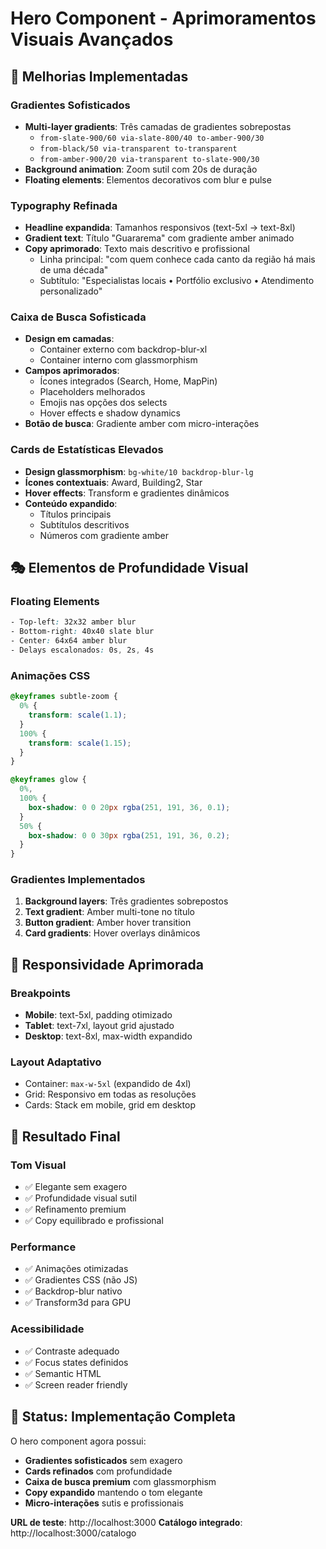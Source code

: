 # Hero Component - Aprimoramentos Visuais Avançados

## 🎨 Melhorias Implementadas

### **Gradientes Sofisticados**

- **Multi-layer gradients**: Três camadas de gradientes sobrepostas
  - `from-slate-900/60 via-slate-800/40 to-amber-900/30`
  - `from-black/50 via-transparent to-transparent`
  - `from-amber-900/20 via-transparent to-slate-900/30`
- **Background animation**: Zoom sutil com 20s de duração
- **Floating elements**: Elementos decorativos com blur e pulse

### **Typography Refinada**

- **Headline expandida**: Tamanhos responsivos (text-5xl → text-8xl)
- **Gradient text**: Título "Guararema" com gradiente amber animado
- **Copy aprimorado**: Texto mais descritivo e profissional
  - Linha principal: "com quem conhece cada canto da região há mais de uma década"
  - Subtítulo: "Especialistas locais • Portfólio exclusivo • Atendimento personalizado"

### **Caixa de Busca Sofisticada**

- **Design em camadas**:
  - Container externo com backdrop-blur-xl
  - Container interno com glassmorphism
- **Campos aprimorados**:
  - Ícones integrados (Search, Home, MapPin)
  - Placeholders melhorados
  - Emojis nas opções dos selects
  - Hover effects e shadow dynamics
- **Botão de busca**: Gradiente amber com micro-interações

### **Cards de Estatísticas Elevados**

- **Design glassmorphism**: `bg-white/10 backdrop-blur-lg`
- **Ícones contextuais**: Award, Building2, Star
- **Hover effects**: Transform e gradientes dinâmicos
- **Conteúdo expandido**:
  - Títulos principais
  - Subtítulos descritivos
  - Números com gradiente amber

## 🎭 Elementos de Profundidade Visual

### **Floating Elements**

```css
- Top-left: 32x32 amber blur
- Bottom-right: 40x40 slate blur
- Center: 64x64 amber blur
- Delays escalonados: 0s, 2s, 4s
```

### **Animações CSS**

```css
@keyframes subtle-zoom {
  0% {
    transform: scale(1.1);
  }
  100% {
    transform: scale(1.15);
  }
}

@keyframes glow {
  0%,
  100% {
    box-shadow: 0 0 20px rgba(251, 191, 36, 0.1);
  }
  50% {
    box-shadow: 0 0 30px rgba(251, 191, 36, 0.2);
  }
}
```

### **Gradientes Implementados**

1. **Background layers**: Três gradientes sobrepostos
2. **Text gradient**: Amber multi-tone no título
3. **Button gradient**: Amber hover transition
4. **Card gradients**: Hover overlays dinâmicos

## 📱 Responsividade Aprimorada

### **Breakpoints**

- **Mobile**: text-5xl, padding otimizado
- **Tablet**: text-7xl, layout grid ajustado
- **Desktop**: text-8xl, max-width expandido

### **Layout Adaptativo**

- Container: `max-w-5xl` (expandido de 4xl)
- Grid: Responsivo em todas as resoluções
- Cards: Stack em mobile, grid em desktop

## 🎯 Resultado Final

### **Tom Visual**

- ✅ Elegante sem exagero
- ✅ Profundidade visual sutil
- ✅ Refinamento premium
- ✅ Copy equilibrado e profissional

### **Performance**

- ✅ Animações otimizadas
- ✅ Gradientes CSS (não JS)
- ✅ Backdrop-blur nativo
- ✅ Transform3d para GPU

### **Acessibilidade**

- ✅ Contraste adequado
- ✅ Focus states definidos
- ✅ Semantic HTML
- ✅ Screen reader friendly

## 🚀 Status: Implementação Completa

O hero component agora possui:

- **Gradientes sofisticados** sem exagero
- **Cards refinados** com profundidade
- **Caixa de busca premium** com glassmorphism
- **Copy expandido** mantendo o tom elegante
- **Micro-interações** sutis e profissionais

**URL de teste**: http://localhost:3000
**Catálogo integrado**: http://localhost:3000/catalogo
